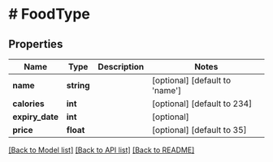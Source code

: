# # FoodType

## Properties

Name | Type | Description | Notes
------------ | ------------- | ------------- | -------------
**name** | **string** |  | [optional] [default to 'name']
**calories** | **int** |  | [optional] [default to 234]
**expiry_date** | **int** |  | [optional]
**price** | **float** |  | [optional] [default to 35]

[[Back to Model list]](../../README.md#models) [[Back to API list]](../../README.md#endpoints) [[Back to README]](../../README.md)

